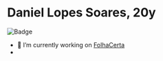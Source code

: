 # Daniel Lopes Soares, 20y
![Badge](https://img.shields.io/static/v1?&message=Python&color=000000&style=for-the-badge&logo=https://raw.githubusercontent.com/DanielCreeklear/DanielCreeklear/8005548f12c4f9392b703efd07d52888b60b9b42/python.svg)

- 🔭 I’m currently working on [FolhaCerta](https://folhacerta.com/)
- 

